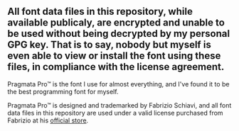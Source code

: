 ## **All font data files in this repository, while available publicaly, are encrypted and unable to be used without being decrypted by my personal GPG key. That is to say, nobody but myself is even able to view or install the font using these files, in compliance with the license agreement.**

Pragmata Pro™ is the font I use for almost everything, and I've found it to be the best programming font for myself.

Pragmata Pro™ is designed and trademarked by Fabrizio Schiavi, and all font data files in this repository are used under a valid license purchased from Fabrizio at his [official store](https://www.fsd.it/shop/fonts/pragmatapro/).

